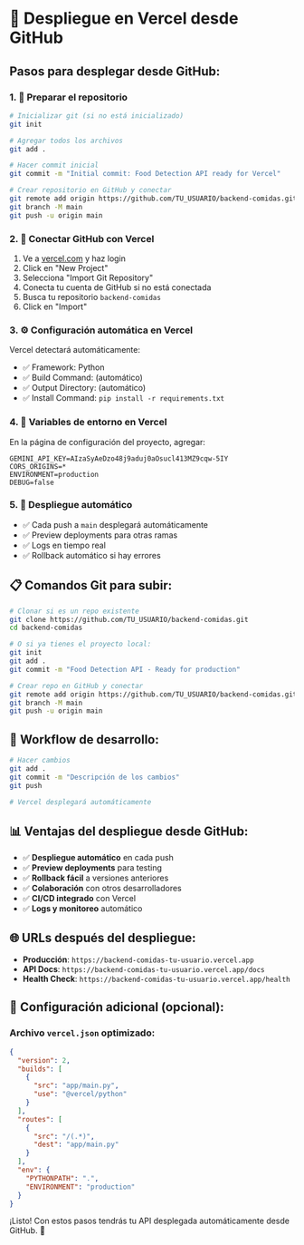 # 🚀 Despliegue en Vercel desde GitHub

## Pasos para desplegar desde GitHub:

### 1. 📁 Preparar el repositorio

```bash
# Inicializar git (si no está inicializado)
git init

# Agregar todos los archivos
git add .

# Hacer commit inicial
git commit -m "Initial commit: Food Detection API ready for Vercel"

# Crear repositorio en GitHub y conectar
git remote add origin https://github.com/TU_USUARIO/backend-comidas.git
git branch -M main
git push -u origin main
```

### 2. 🔗 Conectar GitHub con Vercel

1. Ve a [vercel.com](https://vercel.com) y haz login
2. Click en "New Project"
3. Selecciona "Import Git Repository"
4. Conecta tu cuenta de GitHub si no está conectada
5. Busca tu repositorio `backend-comidas`
6. Click en "Import"

### 3. ⚙️ Configuración automática en Vercel

Vercel detectará automáticamente:
- ✅ Framework: Python
- ✅ Build Command: (automático)
- ✅ Output Directory: (automático)
- ✅ Install Command: `pip install -r requirements.txt`

### 4. 🔑 Variables de entorno en Vercel

En la página de configuración del proyecto, agregar:

```
GEMINI_API_KEY=AIzaSyAeDzo48j9aduj0aOsucl413MZ9cqw-5IY
CORS_ORIGINS=*
ENVIRONMENT=production
DEBUG=false
```

### 5. 🚀 Despliegue automático

- ✅ Cada push a `main` desplegará automáticamente
- ✅ Preview deployments para otras ramas
- ✅ Logs en tiempo real
- ✅ Rollback automático si hay errores

## 📋 Comandos Git para subir:

```bash
# Clonar si es un repo existente
git clone https://github.com/TU_USUARIO/backend-comidas.git
cd backend-comidas

# O si ya tienes el proyecto local:
git init
git add .
git commit -m "Food Detection API - Ready for production"

# Crear repo en GitHub y conectar
git remote add origin https://github.com/TU_USUARIO/backend-comidas.git
git branch -M main
git push -u origin main
```

## 🔄 Workflow de desarrollo:

```bash
# Hacer cambios
git add .
git commit -m "Descripción de los cambios"
git push

# Vercel desplegará automáticamente
```

## 📊 Ventajas del despliegue desde GitHub:

- ✅ **Despliegue automático** en cada push
- ✅ **Preview deployments** para testing
- ✅ **Rollback fácil** a versiones anteriores
- ✅ **Colaboración** con otros desarrolladores
- ✅ **CI/CD integrado** con Vercel
- ✅ **Logs y monitoreo** automático

## 🌐 URLs después del despliegue:

- **Producción**: `https://backend-comidas-tu-usuario.vercel.app`
- **API Docs**: `https://backend-comidas-tu-usuario.vercel.app/docs`
- **Health Check**: `https://backend-comidas-tu-usuario.vercel.app/health`

## 🔧 Configuración adicional (opcional):

### Archivo `vercel.json` optimizado:
```json
{
  "version": 2,
  "builds": [
    {
      "src": "app/main.py",
      "use": "@vercel/python"
    }
  ],
  "routes": [
    {
      "src": "/(.*)",
      "dest": "app/main.py"
    }
  ],
  "env": {
    "PYTHONPATH": ".",
    "ENVIRONMENT": "production"
  }
}
```

¡Listo! Con estos pasos tendrás tu API desplegada automáticamente desde GitHub. 🎉